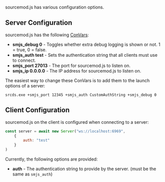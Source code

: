 sourcemod.js has various configuration options.

## Server Configuration

sourcemod.js has the following [ConVars](https://developer.valvesoftware.com/wiki/Developer_Console#Commands_and_variables):

- **smjs_debug 0** - Toggles whether extra debug logging is shown or not. 1 = true, 0 = false.
- **smjs_auth test** - Sets the authentication string that all clients must use to connect.
- **smjs_port 27013** - The port for sourcemod.js to listen on.
- **smjs_ip 0.0.0.0** - The IP address for sourcemod.js to listen on. 

The easiest way to change these ConVars is to add them to the launch options of a server:
```
srcds.exe +smjs_port 12345 +smjs_auth CustomAuthString +smjs_debug 0
```

## Client Configuration

sourcemod.js on the client is configured when connecting to a server:

```js
const server = await new Server("ws://localhost:6969",
	{
		auth: "test"
	}
)
```

Currently, the following options are provided:

- **auth** - The authentication string to provide by the server. (must be the same as `smjs_auth`)